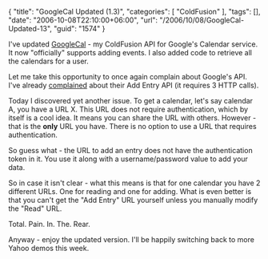 {
	"title": "GoogleCal Updated (1.3)",
	"categories": [
		"ColdFusion"
	],
	"tags": [],
	"date": "2006-10-08T22:10:00+06:00",
	"url": "/2006/10/08/GoogleCal-Updated-13",
	"guid": "1574"
}

I've updated <a href="http://ray.camdenfamily.com/projects/googlecal/">GoogleCal</a> - my ColdFusion API for Google's Calendar service. It now "officially" supports adding events. I also added code to retrieve all the calendars for a user. 

Let me take this opportunity to once again complain about Google's API. I've already <a href="http://ray.camdenfamily.com/index.cfm/2006/9/28/GoogleCal-beta">complained</a> about their Add Entry API (it requires 3 HTTP calls). 

Today I discovered yet another issue. To get a calendar, let's say calendar A, you have a URL X. This URL does not require authentication, which by itself is a cool idea. It means you can share the URL with others. However - that is the <b>only</b> URL you have. There is no option to use a URL that requires authentication.

So guess what - the URL to add an entry does not have the authentication token in it. You use it along with a username/password value to add your data.

So in case it isn't clear - what this means is that for one calendar you have 2 different URLs. One for reading and one for adding. What is even better is that you can't get the "Add Entry" URL yourself unless you manually modify the "Read" URL. 

Total. Pain. In. The. Rear.

Anyway - enjoy the updated version. I'll be happily switching back to more Yahoo demos this week.